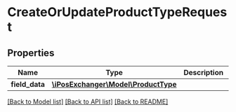 # CreateOrUpdateProductTypeRequest

## Properties
Name | Type | Description | Notes
------------ | ------------- | ------------- | -------------
**field_data** | [**\iPosExchanger\Model\ProductType**](ProductType.md) |  | [optional] 

[[Back to Model list]](../README.md#documentation-for-models) [[Back to API list]](../README.md#documentation-for-api-endpoints) [[Back to README]](../README.md)


